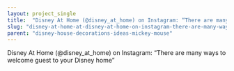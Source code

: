```yaml
---
layout: project_single
title:  "Disney At Home (@disney_at_home) on Instagram: “There are many ways to welcome guest to your Disney home”"
slug: "disney-at-home-at-disney-at-home-on-instagram-there-are-many-ways-to-welcome-guest"
parent: "disney-house-decorations-ideas-mickey-mouse"
---
```

Disney At Home (@disney_at_home) on Instagram: “There are many ways to welcome guest to your Disney home”